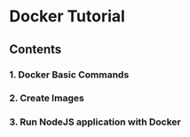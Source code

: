 # Docker Tutorial

## Contents

### 1. Docker Basic Commands

### 2. Create Images

### 3. Run NodeJS application with Docker

